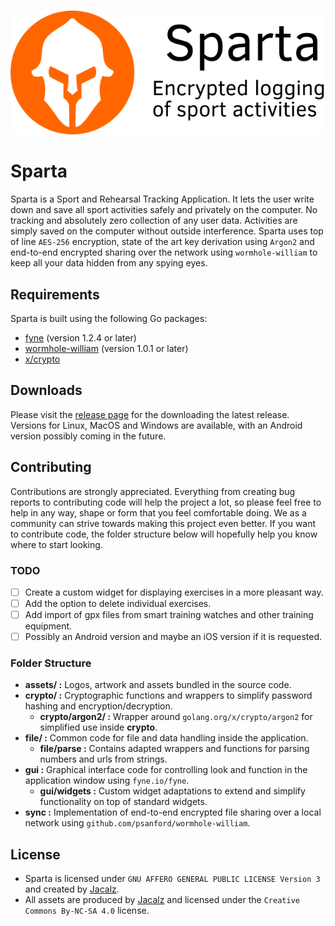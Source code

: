 <p align="center">
  <br /><img
    src="assets/sparta-card-readme.png"
    alt="Sparta – Sport and Rehearsal Tracking Application"
  />
</p>

# Sparta

Sparta is a Sport and Rehearsal Tracking Application. It lets the user write down and save all sport activities safely and privately on the computer. No tracking and absolutely zero collection of any user data. Activities are simply saved on the computer without outside interference. Sparta uses top of line `AES-256` encryption, state of the art key derivation using `Argon2` and end-to-end encrypted sharing over the network using `wormhole-william` to keep all your data hidden from any spying eyes.

## Requirements

Sparta is built using the following Go packages:

- [fyne](https://github.com/fyne-io/fyne) (version 1.2.4 or later)
- [wormhole-william](https://github.com/psanford/wormhole-william) (version 1.0.1 or later)
- [x/crypto](https://golang.org/x/crypto)

## Downloads

Please visit the [release page](https://github.com/Jacalz/sparta/releases) for the downloading the latest release.
Versions for Linux, MacOS and Windows are available, with an Android version possibly coming in the future.

## Contributing

Contributions are strongly appreciated. Everything from creating bug reports to contributing code will help the project a lot, so please feel free to help in any way, shape or form that you feel comfortable doing. We as a community can strive towards making this project even better. If you want to contribute code, the folder structure below will hopefully help you know where to start looking.

### TODO
- [ ] Create a custom widget for displaying exercises in a more pleasant way.
- [ ] Add the option to delete individual exercises.
- [ ] Add import of gpx files from smart training watches and other training equipment.
- [ ] Possibly an Android version and maybe an iOS version if it is requested.

### Folder Structure
- **assets/ :** Logos, artwork and assets bundled in the source code.
- **crypto/ :** Cryptographic functions and wrappers to simplify password hashing and encryption/decryption.
  - **crypto/argon2/ :** Wrapper around `golang.org/x/crypto/argon2` for simplified use inside **crypto**.
- **file/ :** Common code for file and data handling inside the application.
  - **file/parse :** Contains adapted wrappers and functions for parsing numbers and urls from strings.
- **gui :** Graphical interface code for controlling look and function in the application window using `fyne.io/fyne`.
  - **gui/widgets :** Custom widget adaptations to extend and simplify functionality on top of standard widgets.
- **sync :** Implementation of end-to-end encrypted file sharing over a local network using `github.com/psanford/wormhole-william`.
  
## License
- Sparta is licensed under `GNU AFFERO GENERAL PUBLIC LICENSE Version 3` and created by [Jacalz](https://github.com/jacalz).
- All assets are produced by [Jacalz](https://github.com/jacalz) and licensed under the `Creative Commons By-NC-SA 4.0` license.
